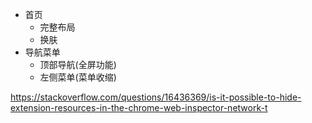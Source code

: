 <!-- @format -->

-   首页
    -   完整布局
    -   换肤
-   导航菜单
    -   顶部导航(全屏功能)
    -   左侧菜单(菜单收缩)

https://stackoverflow.com/questions/16436369/is-it-possible-to-hide-extension-resources-in-the-chrome-web-inspector-network-t